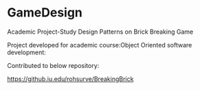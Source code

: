 # GameDesign
Academic Project-Study Design Patterns on Brick Breaking Game

Project developed for academic course:Object Oriented software development:

Contributed to below repository:

https://github.iu.edu/rohsurve/BreakingBrick
